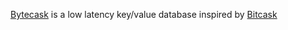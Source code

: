 [Bytecask](https://github.com/pbudzik/bytecask) is a low latency key/value database inspired by [Bitcask](https://github.com/basho/bitcask)
